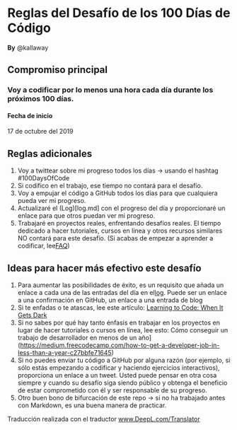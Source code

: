 # Reglas del Desafío de los 100 Días de Código
**By** @kallaway

## Compromiso principal
### Voy a codificar por lo menos una hora cada día durante los próximos 100 días.

#### Fecha de inicio
17 de octubre del 2019

## Reglas adicionales
1. Voy a twittear sobre mi progreso todos los días -> usando el hashtag #100DaysOfCode
2. Si codifico en el trabajo, ese tiempo no contará para el desafío.
3. Voy a empujar el código a GitHub todos los días para que cualquiera pueda ver mi progreso.
4. Actualizaré el (Log)[log.md] con el progreso del día y proporcionaré un enlace para que otros puedan ver mi progreso.
5. Trabajaré en proyectos reales, enfrentando desafíos reales. El tiempo dedicado a hacer tutoriales, cursos en línea y otros recursos similares NO contará para este desafío. (Si acabas de empezar a aprender a codificar, lee[FAQ](FAQ.md))


## Ideas para hacer más efectivo este desafío
1. Para aumentar las posibilidades de éxito, es un requisito que añada un enlace a cada una de las entradas del día en el[log](log.md). Puede ser un enlace a una confirmación en GitHub, un enlace a una entrada de blog
2. Si te enfadas o te atascas, lee este artículo: [Learning to Code: When It Gets Dark](https://medium.freecodecamp.com/learning-to-code-when-it-gets-dark-e485edfb58fd)
3. Si no sabes por qué hay tanto énfasis en trabajar en los proyectos en lugar de hacer tutoriales o cursos en línea, lee esto: Cómo conseguir un trabajo de desarrollador en menos de un año] (https://medium.freecodecamp.com/how-to-get-a-developer-job-in-less-than-a-year-c27bbfe71645)
4. Si no puedes enviar tu código a GitHub por alguna razón (por ejemplo, si sólo estás empezando a codificar y haciendo ejercicios interactivos), proporciona un enlace a un tweet. Usted puede pensar en otra cosa siempre y cuando su desafío siga siendo público y obtenga el beneficio de estar comprometido con él y ser responsable de su progreso.
5. Otro buen bono de bifurcación de este repo -> si no ha trabajado antes con Markdown, es una buena manera de practicar.


Traducción realizada con el traductor www.DeepL.com/Translator
